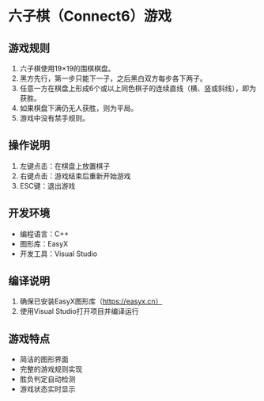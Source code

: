 # 六子棋（Connect6）游戏

## 游戏规则

1. 六子棋使用19×19的围棋棋盘。
2. 黑方先行，第一步只能下一子，之后黑白双方每步各下两子。
3. 任意一方在棋盘上形成6个或以上同色棋子的连续直线（横、竖或斜线），即为获胜。
4. 如果棋盘下满仍无人获胜，则为平局。
5. 游戏中没有禁手规则。

## 操作说明

1. 左键点击：在棋盘上放置棋子
2. 右键点击：游戏结束后重新开始游戏
3. ESC键：退出游戏

## 开发环境

- 编程语言：C++
- 图形库：EasyX
- 开发工具：Visual Studio

## 编译说明

1. 确保已安装EasyX图形库（https://easyx.cn）
2. 使用Visual Studio打开项目并编译运行

## 游戏特点

- 简洁的图形界面
- 完整的游戏规则实现
- 胜负判定自动检测
- 游戏状态实时显示